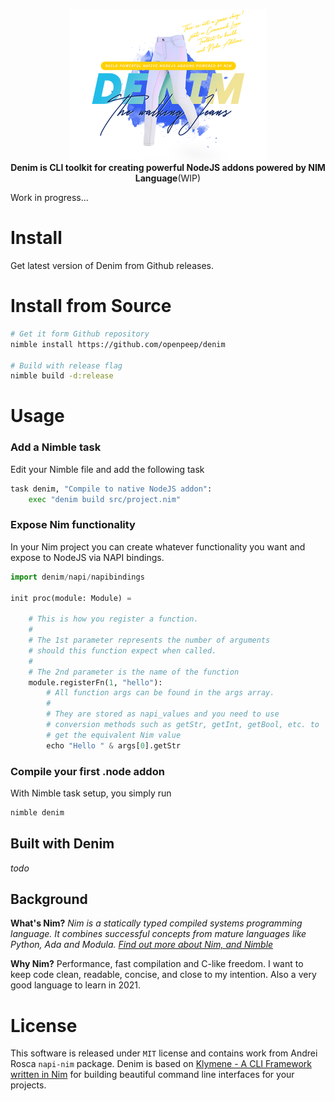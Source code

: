 <p align="center"><img src=".github/denim.png" height="242px" alt="DENIM - CLI Toolkit to build cool NodeJS addons Powered by NIM language"><br><strong>Denim is CLI toolkit for creating powerful NodeJS addons powered by NIM Language</strong>(WIP)</p>

Work in progress...

# Install
Get latest version of Denim from Github releases.

# Install from Source
```bash
# Get it form Github repository
nimble install https://github.com/openpeep/denim

# Build with release flag
nimble build -d:release
```

# Usage

### Add a Nimble task
Edit your Nimble file and add the following task

```python
task denim, "Compile to native NodeJS addon":
    exec "denim build src/project.nim"
```

### Expose Nim functionality

In your Nim project you can create whatever functionality you want and expose to NodeJS via NAPI bindings.

```python
import denim/napi/napibindings

init proc(module: Module) =

    # This is how you register a function.
    # 
    # The 1st parameter represents the number of arguments
    # should this function expect when called.
    # 
    # The 2nd parameter is the name of the function
    module.registerFn(1, "hello"):
        # All function args can be found in the args array.
        # 
        # They are stored as napi_values and you need to use
        # conversion methods such as getStr, getInt, getBool, etc. to 
        # get the equivalent Nim value
        echo "Hello " & args[0].getStr
```

### Compile your first .node addon
With Nimble task setup, you simply run

```zsh
nimble denim
```


## Built with Denim
_todo_

## Background

**What's Nim?**
_Nim is a statically typed compiled systems programming language. It combines successful concepts from mature languages like Python, Ada and Modula. [Find out more about Nim, and Nimble](https://nim-lang.org/)_

**Why Nim?**
Performance, fast compilation and C-like freedom. I want to keep code clean, readable, concise, and close to my intention. Also a very good language to learn in 2021.

# License
This software is released under <code>MIT</code> license and contains work from Andrei Rosca `napi-nim` package. Denim is based on [Klymene - A CLI Framework written in Nim](https://github.com/georgelemon/klymene) for building beautiful command line interfaces for your projects.
